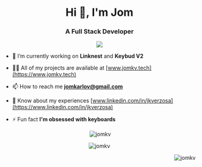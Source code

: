 <h1 align="center">Hi 👋, I'm Jom</h1>
<h3 align="center">A Full Stack Developer</h3>
<p align="center"><img src="https://www.codewars.com/users/jomkv/badges/large"/></p>

- 🔭 I’m currently working on **Linknest** and **Keybud V2**

- 👨‍💻 All of my projects are available at [www.jomkv.tech](https://www.jomkv.tech)

- 📫 How to reach me **jomkarlov@gmail.com**

- 📄 Know about my experiences [www.linkedin.com/in/jkverzosa](https://www.linkedin.com/in/jkverzosa)

- ⚡ Fun fact **I'm obsessed with keyboards**

<p align="center">&nbsp;<img align="center" src="https://github-readme-stats.vercel.app/api?username=jomkv&show_icons=true&theme=dark&locale=en" alt="jomkv" /></p>

<p align="center"><img align="center" src="https://github-readme-streak-stats.herokuapp.com/?user=jomkv&theme=dark" alt="jomkv" /></p>

<p align="right"> <img src="https://komarev.com/ghpvc/?username=jomkv&label=Profile%20views&color=000000&style=flat-square" alt="jomkv" /> </p>

